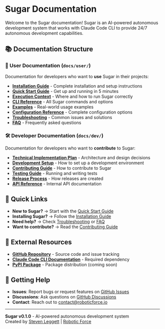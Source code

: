 # Sugar Documentation

Welcome to the Sugar documentation! Sugar is an AI-powered autonomous development system that works with Claude Code CLI to provide 24/7 autonomous development capabilities.

## 📚 Documentation Structure

### 👥 User Documentation (`docs/user/`)
Documentation for developers who want to **use** Sugar in their projects:

- **[Installation Guide](user/installation-guide.md)** - Complete installation and setup instructions
- **[Quick Start Guide](user/quick-start.md)** - Get up and running in 5 minutes
- **[Execution Context](user/execution-context.md)** - Where and how to run Sugar correctly
- **[CLI Reference](user/cli-reference.md)** - All Sugar commands and options
- **[Examples](user/examples.md)** - Real-world usage examples
- **[Configuration Reference](user/configuration.md)** - Complete configuration options
- **[Troubleshooting](user/troubleshooting.md)** - Common issues and solutions
- **[FAQ](user/faq.md)** - Frequently asked questions

### 🛠️ Developer Documentation (`docs/dev/`)
Documentation for developers who want to **contribute** to Sugar:

- **[Technical Implementation Plan](dev/technical-implementation-plan.md)** - Architecture and design decisions
- **[Development Setup](dev/development-setup.md)** - How to set up a development environment
- **[Contributing Guide](dev/contributing.md)** - How to contribute to Sugar
- **[Testing Guide](dev/testing.md)** - Running and writing tests
- **[Release Process](dev/release-process.md)** - How releases are created
- **[API Reference](dev/api-reference.md)** - Internal API documentation

## 🚀 Quick Links

- **New to Sugar?** → Start with the [Quick Start Guide](user/quick-start.md)
- **Installing Sugar?** → Follow the [Installation Guide](user/installation-guide.md)  
- **Need help?** → Check [Troubleshooting](user/troubleshooting.md) or [FAQ](user/faq.md)
- **Want to contribute?** → Read the [Contributing Guide](dev/contributing.md)

## 📖 External Resources

- **[GitHub Repository](https://github.com/cdnsteve/sugar)** - Source code and issue tracking
- **[Claude Code CLI Documentation](https://docs.anthropic.com/claude-code)** - Required dependency
- **[PyPI Package](https://pypi.org/project/sugar/)** - Package distribution (coming soon)

## 💬 Getting Help

- **Issues**: Report bugs or request features on [GitHub Issues](https://github.com/cdnsteve/sugar/issues)
- **Discussions**: Ask questions on [GitHub Discussions](https://github.com/cdnsteve/sugar/discussions)
- **Contact**: Reach out to [contact@roboticforce.io](mailto:contact@roboticforce.io)

---

**Sugar v0.1.0** - AI-powered autonomous development system  
Created by [Steven Leggett](https://github.com/cdnsteve) | [Robotic Force](https://roboticforce.io)